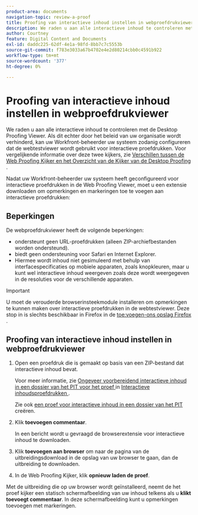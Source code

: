```yaml
---
product-area: documents
navigation-topic: review-a-proof
title: Proofing van interactieve inhoud instellen in webproefdrukviewer
description: We raden u aan alle interactieve inhoud te controleren met de Desktop Proofing Viewer. Als dit echter door het beleid van uw organisatie wordt verhinderd, kan uw Workfront-beheerder uw systeem zodanig configureren dat de webtestviewer wordt gebruikt voor interactieve proefdrukken. Voor vergelijkende informatie over deze twee kijkers, zie Verschillen tussen de Web Proofing Kijker en het Overzicht van de Kijker van het Proofing van de Desktop.
author: Courtney
feature: Digital Content and Documents
exl-id: daddc225-62df-4e1a-98fd-8bb7c7c5553b
source-git-commit: f783e3033a67b4702e4e2d80214cbb0c4591b922
workflow-type: tm+mt
source-wordcount: '377'
ht-degree: 0%

---
```


# Proofing van interactieve inhoud instellen in webproefdrukviewer

We raden u aan alle interactieve inhoud te controleren met de Desktop Proofing Viewer. Als dit echter door het beleid van uw organisatie wordt verhinderd, kan uw Workfront-beheerder uw systeem zodanig configureren dat de webtestviewer wordt gebruikt voor interactieve proefdrukken. Voor vergelijkende informatie over deze twee kijkers, zie [ Verschillen tussen de Web Proofing Kijker en het Overzicht van de Kijker van de Desktop Proofing ](../../../../review-and-approve-work/proofing/proofing-overview/understand-differences-between-web-viewer.md).

Nadat uw Workfront-beheerder uw systeem heeft geconfigureerd voor interactieve proefdrukken in de Web Proofing Viewer, moet u een extensie downloaden om opmerkingen en markeringen toe te voegen aan interactieve proefdrukken:

## Beperkingen

De webproefdrukviewer heeft de volgende beperkingen:

* ondersteunt geen URL-proefdrukken (alleen ZIP-archiefbestanden worden ondersteund).
* biedt geen ondersteuning voor Safari en Internet Explorer.
* Hiermee wordt inhoud niet gesimuleerd met behulp van interfacespecificaties op mobiele apparaten, zoals knopkleuren, maar u kunt wel interactieve inhoud weergeven zoals deze wordt weergegeven in de resoluties voor de verschillende apparaten.

>[!IMPORTANT]
>
>U moet de verouderde browserinsteekmodule installeren om opmerkingen te kunnen maken over interactieve proefdrukken in de webtestviewer. Deze stop in is slechts beschikbaar in Firefox in de [ toe:voegen-ons opslag Firefox ](https://addons.mozilla.org/en-US/firefox/addon/proofhq-rich-media-review/).

## Proofing van interactieve inhoud instellen in webproefdrukviewer

1. Open een proefdruk die is gemaakt op basis van een ZIP-bestand dat interactieve inhoud bevat.

   Voor meer informatie, zie [ Ongeveer voorbereidend interactieve inhoud in een dossier van het PIT voor het proef ](../../../../review-and-approve-work/proofing/proofing-overview/interactive-content-proofs.md#howtoprepareaninteractiveziparchive) in [ Interactieve inhoudsproefdrukken ](../../../../review-and-approve-work/proofing/proofing-overview/interactive-content-proofs.md).

   Zie ook [ een proef voor interactieve inhoud in een dossier van het PIT ](../../../../review-and-approve-work/proofing/creating-proofs-within-workfront/generate-proof-interactive-content.md) creëren.

1. Klik **toevoegen commentaar**.

   In een bericht wordt u gevraagd de browserextensie voor interactieve inhoud te downloaden.

1. Klik **toevoegen aan browser** om naar de pagina van de uitbreidingsdownload in de opslag van uw browser te gaan, dan de uitbreiding te downloaden.
1. In de Web Proofing Kijker, klik **opnieuw laden de proef**.

Met de uitbreiding die op uw browser wordt geïnstalleerd, neemt de het proef kijker een statisch schermafbeelding van uw inhoud telkens als u **klikt toevoegt commentaar**. In deze schermafbeelding kunt u opmerkingen toevoegen met markeringen.

 
